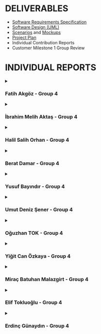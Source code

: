 # **DELIVERABLES**
* [Software Requirements Specification](https://github.com/bounswe/bounswe2022group4/wiki/Requirements)
* [Software Design (UML)](https://github.com/bounswe/bounswe2022group4/wiki/Class-Diagram)
* [Scenarios](https://github.com/bounswe/bounswe2022group4/wiki/User-Scenarios) and [Mockups](https://github.com/bounswe/bounswe2022group4/wiki/Mockups)
* [Project Plan](https://github.com/bounswe/bounswe2022group4/wiki/Project-Plan)
* Individual Contribution Reports
* Customer Milestone 1 Group Review

# **INDIVIDUAL REPORTS**

<details>
<summary>

### **Fatih Akgöz - Group 4**

</summary>
  
  ## 1. Who am I?

- Name: Fatih Akgoz
- Student ID: 2016400129
- Email: fthakg42@gmail.com
- Personal wiki: [Fatih Akgoz](https://github.com/bounswe/bounswe2022group4/wiki/Fatih-Akg%C3%B6z)
- Partaking in the project as an Android Developer.
  
### **Responsibilities**
My main responsilibity was the Signup and Login pages on Android. 


### **Main contributions**
* We planned the development of the Android Application.
* Presenting the Android Demo.
* Reviewed code created by the other members of mobile task force.



#### **Management Related Significant Issues**
* Since I am a new member of the project I have read all of the wiki pages. 
* I have created my personal wiki page.
* I gave feedback on wiki pages to other team members.
* I researched Android development fundamentals including kotlin, gradle and retrofit. 
* I have encountered a significant problem while building the project and tried to solve gradle dependancy issue.



### **Pull Requests**
- [heka-mobile-auth -> heka-mobile](https://github.com/bounswe/bounswe2022group4/pull/273)
- [heka-mobile -> master]


### **Additional Information**
.
</details>

<details>
<summary>

### **İbrahim Melih Aktaş - Group 4**

</summary>
  
### **Responsibilities**
My main responsilibity was the deployment. Dockerizing backend and deploying it on the AWS EC2 machine. Creating a CI/CD pipeline with Github Actions. 


### **Main contributions**
* I created an AWS account and a user with necessary permissions(#251, #252). 
* I created Dockerfile and docker-compose.yml to dockerize our project's backend(#249). 
* I prepared a CI/CD pipeline using Github Actions(#250). It builds docker image and it pushes it to the AWS ECR. Then it connects to our EC2 machine, pulls new image and runs it on the [EC2 machine](http://3.75.133.58:8080/swagger). 
* I increased the token expiration time in order to make testing easier.


#### **Code Related Significant Issues**
* [Create a Github Actions Workflow for backend deployment](https://github.com/bounswe/bounswe2022group4/issues/250)
* [Create a new AWS account](https://github.com/bounswe/bounswe2022group4/issues/251)
* [Create a user for the AWS with the necessary permissions](https://github.com/bounswe/bounswe2022group4/issues/252)
* [Backend: Increase token expiration time](https://github.com/bounswe/bounswe2022group4/issues/293)

#### **Management Related Significant Issues**
* [Commit message format](https://github.com/bounswe/bounswe2022group4/issues/292)



### **Pull Requests**
*  [Heka backend deployment](https://github.com/bounswe/bounswe2022group4)
*  [Increase JWT token expiration time](https://github.com/bounswe/bounswe2022group4)


### **Additional Information**
.
</details>

<details>
  <summary>

### **Halil Salih Orhan - Group 4**

  </summary>

## 1. Who am I?

- Name: Halil Salih Orhan
- Student ID: 2018400057
- Email: halilsalihorhan@gmail.com
- Personal wiki: [Halil Salih Orhan](https://github.com/bounswe/bounswe2022group4/wiki/Halil-Salih-Orhan)
- involved the project this semester as an Android Developer.
## 2. Responsibilities
- I have been working on the Android application of the project.
- As an newbee in the project, I should have learned the basics of the project and the structure of the project. And, create a personal wiki page for me.
- Because I am the most experienced Android developer in the team, at first, we decided to assign me initial tasks, as creating the project structure, setting up the project, and creating the initial UI.
- Due to some problems my teammates faced, I had to take over some of their tasks, as creating the login and sign up pages.
## 3. Contributions
In the demo, I have shown the following features:
- functional Login and Sign Up pages
- Navigation with bottom navigation bar
- Empty Home page
- Empty Profile page
- TimeLine page with a list of mock posts
- logout button

## 4. My Issues
### Management Related Issues
- I have created my personal wiki page. ([issue 232](https://github.com/bounswe/bounswe2022group4/issues/232) / [commit page](https://github.com/bounswe/bounswe2022group4/wiki/Halil-Salih-Orhan))
### Technical Issues
- I have created the project structure, set up the project, and created the initial UI. ( [issue 233](https://github.com/bounswe/bounswe2022group4/issues/233) /
[commit](https://github.com/bounswe/bounswe2022group4/commit/a4a274faa7c622f900529bf3172885468e79414d) )
- I have created functional the login and sign up pages. ([issue 272](https://github.com/bounswe/bounswe2022group4/issues/272) / [PR 273](https://github.com/bounswe/bounswe2022group4/pull/273))
- I have created a mock Suggestions page. ([issue 240](https://github.com/bounswe/bounswe2022group4/issues/240) / [commit](https://github.com/bounswe/bounswe2022group4/commit/7d3aee0e9ad9be2ebbf756b2c8e3e6ae1bb2b9b7))
### Issues I Reviewed
- [Issue 253](https://github.com/bounswe/bounswe2022group4/issues/253)

## 5. Pull Requests
- [heka-mobile-auth -> heka-mobile](https://github.com/bounswe/bounswe2022group4/pull/273)
- [heka-mobile -> master]


</details>


<details>
  <summary>

###  **Berat Damar - Group 4**
    
</summary>
  
###  **Member**

* Name: Berat Damar
* Student ID: 2018400039
* Group4 - Frontend Team
### **Responsibilities**
  * Designing the login screen
  * Implementing the login screen and making its back-end connection
  * Writing tests for login screen
  * Creating test base for frontend
  * Documenting a general meeting note and a front-end team note
  * Doing research on technologies needed to use on front-end development and documenting it
  * Reviewing all works done by frontend teammates
  * Reviewing all requirements
  * Revising Use Case Diagram.
  * Attending Weekly Meetings
  * As a member of the front-end team, contributing to the development of the front-end and the main decisions about the project.

### **Main contributions**

At the beginning of semester, I redesigned my personal wiki page.Since I am a member of the front-end team, I especially contributed to the front side with React.Firstly, I researched technologies on front-end development and I documented it as a summary.We dediced to use React for development. I had no prior knowledge about the frontend development, so I spent a lot of time for learning and practicing React after we decided to use this library.Secondly, we discussed which pages we implement for Milestone 1. We decided 4 pages: login, sign up, profile page and homepage. I implemented login page.Finally, I did a research on testing with React and I wrote the tests of login page. On the other hand, I also contributed to management of project. I revised our requirements and made suggestions for improvements. I am responsible of revision of use case diagram. 



#### **Code Related Significant Issues**
* [Frontend: Implementation of Login Page](https://github.com/bounswe/bounswe2022group4/issues/259)
* [Frontend Bug: Login Page Affects All Other Pages](https://github.com/bounswe/bounswe2022group4/issues/268)
* [Frontend: Backend Connection of Login Page](https://github.com/bounswe/bounswe2022group4/issues/259)
* [Frontend: Unit Tests for Log in Page](https://github.com/bounswe/bounswe2022group4/issues/284)
  
#### **Management Related Significant Issues**
* [Researching Frontend Development with React ](https://github.com/bounswe/bounswe2022group4/issues/237)
* [Learning HTML and CSS before starting to learn React](https://github.com/bounswe/bounswe2022group4/issues/238)
* [Learning Frontend Development with React ](https://github.com/bounswe/bounswe2022group4/issues/243)
* [Update Personal Wiki Page](https://github.com/bounswe/bounswe2022group4/issues/227) 
* [Revising the requirements](https://github.com/bounswe/bounswe2022group4/issues/226)
* [Documenting Meeting Notes for the Meeting 2 of Frontend Team](https://github.com/bounswe/bounswe2022group4/issues/262)
* [Documenting General Meeting Notes for the Meeting 2](https://github.com/bounswe/bounswe2022group4/issues/269)
* [Revising the Use Case Diagram](https://github.com/bounswe/bounswe2022group4/issues/235)


### **Pull Requests**
* [Implementing login page using e-mail and password without backend connection](https://github.com/bounswe/bounswe2022group4/pull/265)
* [Bug: Login page affects all other pages in terms of color,style etc](https://github.com/bounswe/bounswe2022group4/pull/267)
* [Login page is connected to backend](https://github.com/bounswe/bounswe2022group4/pull/267)
* [Login page test are implemented](https://github.com/bounswe/bounswe2022group4/pull/288)

### **Additional Information**
I attended all general and frontend meetings. I also reviewed a lot of issues and pull requests. 
  
</details>








<details>
  <summary>

###  **Yusuf Bayındır - Group 4**
    
</summary>

- Student ID: 2017400042
- Email: yusuf.bayindir@boun.edu.tr
- Personal Wiki: [Yusuf Bayındır](https://github.com/bounswe/bounswe2022group4/wiki/Yusuf-Bay%C4%B1nd%C4%B1r)
- Team: Backend Development Team
  
  ### **Responsibilities**
- I was responsible for integrating Swagger UI and implementing unit tests for registration and login functionalitites. 
- My other partial responsibilities were revisiting [Requirements](https://github.com/bounswe/bounswe2022group4/wiki/Requirements) & [Class Diagram](https://github.com/bounswe/bounswe2022group4/wiki/Class-Diagram), organizing Wiki, and notetaking for some meetings. 


### **Main contributions**
- Note taker. [CMPE451-General Meeting #1](https://github.com/bounswe/bounswe2022group4/wiki/Meeting-%231,-10.10.2022), [Backend Meeting #1](https://github.com/bounswe/bounswe2022group4/wiki/Backend-Team-Meeting-%231,-20.10.2022)
- Organizing Wiki. [Branch Management](https://github.com/bounswe/bounswe2022group4/wiki/Branch-Management)
- Backend development: [Swagger Integration](https://github.com/bounswe/bounswe2022group4/issues/254), [Unit Tests](https://github.com/bounswe/bounswe2022group4/issues/291)
- Revision on Requirements and Class Diagram. [Requirements](https://github.com/bounswe/bounswe2022group4/wiki/Requirements), [Class Diagram](https://github.com/bounswe/bounswe2022group4/wiki/Class-Diagram)


#### **Code Related Significant Issues**
* [Swagger integration](https://github.com/bounswe/bounswe2022group4/issues/254)
* [Unit tests for register and login functionalities](https://github.com/bounswe/bounswe2022group4/issues/291)


#### **Management Related Significant Issues**
* [Revision on requirements](https://github.com/bounswe/bounswe2022group4/issues/226)
* [Organizing Git workspace](https://github.com/bounswe/bounswe2022group4/issues/253)
* [Revision on Class Design](https://github.com/bounswe/bounswe2022group4/issues/302)


### **Pull Requests**
*  [Swagger Integration](https://github.com/bounswe/bounswe2022group4/pull/261)
*  [Enhancement to Swagger Integration](https://github.com/bounswe/bounswe2022group4/pull/283)
*  [Unit Tests for Register and Login Functionalities](https://github.com/bounswe/bounswe2022group4/pull/298)

</details>
<details>
  <summary>

###  **Umut Deniz Şener - Group 4**
    
</summary>
  ###  **Member**

Name: Umut Deniz Şener
Student ID: 2018400255
Group4 - Frontend Team
### **Responsibilities**
  * Creating a code base for frontend team in order to start building our web application HEKA.
  * Implementing a navigation bar that allows users navigating to another components.
  * Implementing Post component.
  * Implementing PostBox component which renders multiple posts.
  * Implementing Home Page.
  * Implementing unit test cases for Home Page.
  * Implementing the backend connection base for the web application.
  * Implementing functions that make requests to the backend easily.
  * Improving UI of the sign in and sign up pages.
  * Reviewing the pull requests and issues in frontend team.
  * Providing support to other frontend team members while they encountered a problem.
  * Making research on React Hooks, Saas, Css Text Animations, Responsive Css Design, React Libraries.
  * Implementing a structure for Lifting State Up.

### **Main contributions**

Since i have some experience in React before, I have created the code base for the frontend team (Arranging folder and file formats, Implementing router mechanism, Installing libraries). Then i have implemented the navigation bar by using best practises of React and css. I also responsible for the home page. In the home page we need to render the posts written by the users. In order to do that i first created Post component that renders a single post. Then i have implemented PostBox component that renders multiple post with the data i have created. Then i implemented HomePage component with the PostBox component and implemented unit test cases for these components. I also create a backend connection base by using appropriate React libraries and implement postLogin and postRegister functions that enable easily making http request to the relevant rest apis. I also added css animations to the navigation bar and home page and helped to improve ui of the login and sign up pages. Lastly, I implemented a structure for lifting state up that allow us to store global states in React after i implement it I hide private components from unauthorized users.


#### **Code Related Significant Issues**
* [Frontend: Create a Code Base for Frontend Team](https://github.com/bounswe/bounswe2022group4/issues/231)
* [Frontend: Create a Navigation Bar for Web Application](https://github.com/bounswe/bounswe2022group4/issues/236)
* [Frontend: Implement Post and PostBox Component Structure for Home Page](https://github.com/bounswe/bounswe2022group4/issues/257)
* [Frontend: Frontend: Render the Posts in the HomePage](https://github.com/bounswe/bounswe2022group4/issues/260)
* [Frontend: Creating A Base For Backend Connection](https://github.com/bounswe/bounswe2022group4/issues/270)
* [Frontend: UI Improvement For Login Page](https://github.com/bounswe/bounswe2022group4/issues/275)
* [Frontend: UI Improvement For Navigation Bar](https://github.com/bounswe/bounswe2022group4/issues/277)
* [Frontend: UI Improvement For Home Page](https://github.com/bounswe/bounswe2022group4/issues/287)
* [Frontend: Unit Test Cases For Home Page](https://github.com/bounswe/bounswe2022group4/issues/285)
* [Frontend: Lifting State Up Login Information](https://github.com/bounswe/bounswe2022group4/issues/300)

#### **Management Related Significant Issues**
* [Revision on Recommendation Requirements](https://github.com/bounswe/bounswe2022group4/issues/228)


### **Pull Requests**
*  [Creating A Base For Backend Connection](https://github.com/bounswe/bounswe2022group4/pull/271)
*  [UI Improvement For Login Page](https://github.com/bounswe/bounswe2022group4/pull/276)
*  [UI Improvement For Navigation Bar](https://github.com/bounswe/bounswe2022group4/pull/278)
*  [UI Improvement For Home Page](https://github.com/bounswe/bounswe2022group4/pull/289)
*  [Unit Test Cases For Home Page](https://github.com/bounswe/bounswe2022group4/pull/290)
*  [Store Login Info in Global State and Using In Navigation Bar](https://github.com/bounswe/bounswe2022group4/pull/301)

### **Additional Information**
Since i created the code base for the frontend team. I make my first commits directly to main frontend branch. So the issues that i first implemented could not seen in the pull request i put the relevant commit links below:
* [Commit: Create a Code Base for Frontend Team](https://github.com/bounswe/bounswe2022group4/commit/8942126cbe9f4a7ae4ae0f2a73a85660c6409abd)
* [Commit: Create a Navigation Bar for Web Application](https://github.com/bounswe/bounswe2022group4/commit/a3274bd38ceb60468a96f5c375d00289a07a60e1)
* [Commit 1: Implement Post and PostBox Component Structure for Home Page](https://github.com/bounswe/bounswe2022group4/commit/2cf41b10ba35f1cfcab88874c9deef135645ae98)
* [Commit 2: Implement Post and PostBox Component Structure for Home Page](https://github.com/bounswe/bounswe2022group4/commit/e980a415b8751fa4302df286923310d3c1a0420e)
* [Commit: Render the Posts in the HomePage](https://github.com/bounswe/bounswe2022group4/commit/dc4439ea02b40eceab1b492e84c0e4673dd237ce)

</details>

















<details>
  <summary>

### **Oğuzhan TOK - Group 4**

  </summary>

## 1. Who am I?

- Name: Oğuzhan Tok
- Student ID: 2019400267
- Email: oguzhan.tok@boun.edu.tr
- Personal wiki: [Oğuzhan Tok](https://github.com/bounswe/bounswe2022group4/wiki/O%C4%9Fuzhan-Tok)
- I am working as a backend developer on the project.

## 2. Responsibilities
- I have been working on the backend API of the project.
- I took responsibility for the development of the Authentication API.
- I also took responsibility for the creation of the Postman Collection of the developed API.
- I played an active role in the planning and the distribution of the tasks within the team.
- Revision of Project Plan.  
 

## 3. Contributions
- I have developed the following endpoints:
- /api/user/register
- /api/user/login
- /api/user/logout
- /api/user/home
- I have created the Postman Collection for the Authentication API in order Frontend and Android teams to make request easily. 

## 4. My Issues
### Code related significant issues:
-  Backend: Implement authentication API using JWT Tokens([issue 255](https://github.com/bounswe/bounswe2022group4/issues/255) /
[commit](https://github.com/bounswe/bounswe2022group4/commit/7ed4480d70f3bc10207c228af015be23ea42e4ed) )

### Management Related Issues 
- Backend: Create Postman collection for backend authentication API([issue 266](https://github.com/bounswe/bounswe2022group4/issues/266)
- Revision of the Project Plan([issue 307](https://github.com/bounswe/bounswe2022group4/issues/307)

### Issues and Pull Requests I Reviewed
- [heka-backend-token-time -> heka-backend](https://github.com/bounswe/bounswe2022group4/pull/294)
- [heka-backend-test -> heka-backend](https://github.com/bounswe/bounswe2022group4/pull/298)
- [heka-backend-swagger-ui -> heka-backend](https://github.com/bounswe/bounswe2022group4/pull/261)

## 5. Pull Requests
- [heka-backend -> master](https://github.com/bounswe/bounswe2022group4/pull/299)

</details>

<details>
  <summary>

###  **Yiğit Can Özkaya - Group 4**
    
</summary>
## 1. Who am I?

- Name: Yiğit Can Özkaya
- Student ID: 2017400036
- Email: yigit.ozkaya@boun.edu.tr
- I am working as a front-end developer on the project.

## 2. Responsibilities
- I have been working on the front-end development for this project.
- I took responsibility for the development of the sign-up page.
- I played an active role in the planning and the distribution of the tasks within the team.

## 3. Contributions
- I created a sign-up component for the project
- I connected sign-up datas to the backend
- I changed the styles for more user friendliiness
- I took an active role into decisions and to-dos for the project
- I check the registration datas for proper registration

## 4. My Issues
### Code related significant issues:
-  All codes related to sign-up and backend connection([issue 296](https://github.com/bounswe/bounswe2022group4/issues/296) /
  [issue 280](https://github.com/bounswe/bounswe2022group4/issues/280))


### Management Related Issues 
- ([issue 303](https://github.com/bounswe/bounswe2022group4/issues/303))

### Issues and Pull Requests I Reviewed
- [My reviews](https://github.com/bounswe/bounswe2022group4/issues/304)
- [My reviews](https://github.com/bounswe/bounswe2022group4/issues/264)
- [My reviews](https://github.com/bounswe/bounswe2022group4/pull/260)

## 5. Pull Requests
- [Sign-up](https://github.com/bounswe/bounswe2022group4/pull/295)
- [Sign-up](https://github.com/bounswe/bounswe2022group4/pull/281)

</details>

  

<details>
  <summary>

###  **Miraç Batuhan Malazgirt - Group 4**
    
</summary>
  
  ## 1. Who am I?
  
* Name: Miraç Batuhan Malazgirt
  
* Student ID: 2018400156
  
* Group 4 - Frontend Team
  
## 2. Responsibilities
  
  * Making research on React and learning it from scratch.
  * Attending weekly meetings.
  * Implementing Card component.
  * Implementing  Modal component which renders multiple cards.
  * Designing the Profil Page section of the project.
  * Implementing design of the Profil Page.
  * Implementing unit test cases for Profile Pages.
  * Preparing realistic data for presentation.
  * Preparing docker files for deployment.
  * Reviewing the pull requests and issues.
  
## 3. Contributions
  
  Since I did not have any experience with React before this project I had to start from the scratch. First I have finished an 10 hour React bootcamp video. After that using the best practices I have started to code the section of the project that is assigned to me. The assigned part was Profile Page. First I have designed the structure of the page. After that I have started researching to find best React library to use. I have decided to Reactstrap. 

  I have begun to implement the components of the project. I have implemented Card, Modal components and also using row and col's from the library I have implemented the general structure design of the page. Lastly I have prepared realistic data for presentation that will be done in the lecture hours. After all of that I have created my pull request and closed the issues, I also made contributions to the deployment side of the project.

#### **Code Related Significant Issues**
* [Frontend: Create the Profile Page Section of the Project ( 1/4th of the frontend side )](https://github.com/bounswe/bounswe2022group4/issues/263)

#### **Management Related Significant Issues**
* [Docker file creation](https://github.com/bounswe/bounswe2022group4/issues/306)

## 4. Pull Requests
  
*  [Profile Page is implemented](https://github.com/bounswe/bounswe2022group4/pull/305)

## 5. Additional Information
  
You can also see the total of code contribution that I made from the 'files changed' section of the pull request. I have made approximately 500 lines of code contribution to our frontend code base. 
https://github.com/bounswe/bounswe2022group4/pull/305/files
</details>




<details>
  <summary>

###  **Elif Tokluoğlu - Group 4**
    
</summary>

- Student ID: 2018400042
- Email: elif.tokluoglu@boun.edu.tr
- Personal Wiki: [Elif Tokluoğlu](https://github.com/bounswe/bounswe2022group4/wiki/Elif-Tokluo%C4%9Flu)
- Team: Backend Development Team
  
  ### **Responsibilities**
- I was responsible for implementing unit test for logout functionality. 
  
### **Main contributions**
- Backend development: [Unit Tests](https://github.com/bounswe/bounswe2022group4/issues/291)
- Creating project plan: [Project Plan](https://github.com/bounswe/bounswe2022group4/issues/309)

#### **Code Related Significant Issues**
* [Unit tests for register and login functionalities](https://github.com/bounswe/bounswe2022group4/issues/291)

#### **Management Related Significant Issues**
* [Project Plan](https://github.com/bounswe/bounswe2022group4/issues/309)

### **Pull Requests**
* [Pull Request](https://github.com/bounswe/bounswe2022group4/pull/321)

</details>

<details>
  <summary>

###  **Erdinç Günaydın - Group 4**
    
</summary>
  
###  **Communicator**

* Name: Erdinç Günaydın
* Student ID: 2017400027
* Group4 - Mobile Team
### **Responsibilities**
  * Designing profile page
  *Creation of new communication channel
  * Implementing the profile page and making its back-end connection
  * Creating test for the mobile app
  * Documentation of the mobile teams meeting
  * Research and getting acknowledgment about mobile architecture and Kotlin language
  * Review of all kind of issues
  * Review and edit the requirements
  * Revising Use Case Diagram.
  * Attending Weekly Meetings
  * Contributing the vision and architecture techniques of the mobile side.
  * Communicate with back-end team about mobile-backend communication.

### **Main contributions**

I made some info updateson my personal wiki page. I also revisioned the sidebar accordin to current semesters needs. And I created a new communication channel on Discord according group needs. I joined the all meetings and contributed to how should things happen and why. I reviewed the requerments and also added change suggestion as a issue. I researched the android architecture and made practice about both kotlin and android apps as we decided to use kotlin at beginning. Before I used Flutter to develop some mobile apps but android is complete different and I spent too many time to learn somethings about it. Finally I implemented the profile page of the mobile.As because profile page has no functionality yet there is no test for it.



#### **Code Related Significant Issues**
* [Mobile: Implementation of Profile Page](https://github.com/bounswe/bounswe2022group4/issues/259)

  
#### **Management Related Significant Issues**
* [Learning Mobile Development with Kotlin ](https://github.com/bounswe/bounswe2022group4/issues/246)
* [Communication Channel Update](https://github.com/bounswe/bounswe2022group4/issues/229)
* [Revision on Recommendation Requirements](https://github.com/bounswe/bounswe2022group4/issues/228)
* [Revision of Sidebar](https://github.com/bounswe/bounswe2022group4/issues/244) 



### **Pull Requests**
* [Implementing the Profile Page](https://github.com/bounswe/bounswe2022group4/pull/319)
 
### **Reviewed PRs**  
  * [Update tests.py](https://github.com/bounswe/bounswe2022group4/pull/321)
  * [Heka mobile](https://github.com/bounswe/bounswe2022group4/pull/323)
</details>



